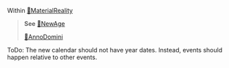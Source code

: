 Within [🌌MaterialReality](🌌MaterialReality.md)

> **See**
> [📅NewAge](📅NewAge.md)
> 
> [📅AnnoDomini](📅AnnoDomini.md)


ToDo:
The new calendar should not have year dates. Instead, events should happen relative to other events.